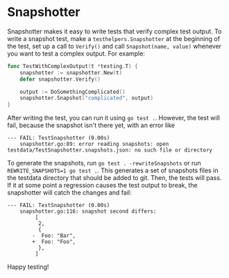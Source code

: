 # Snapshotter

Snapshotter makes it easy to write tests that verify complex test output. To
write a snapshot test, make a `testhelpers.Snapshotter` at the beginning of
the test, set up a call to `Verify()` and call `Snapshot(name, value)`
whenever you want to test a complex output. For example:

```go
func TestWithComplexOutput(t *testing.T) {
    snapshotter := snapshotter.New(t)
    defer snapshotter.Verify()

    output := DoSomethingComplicated()
    snapshotter.Snapshot("complicated", output)
}
```

After writing the test, you can run it using `go test .`. However, the test
will fail, because the snapshot isn't there yet, with an error like

```
--- FAIL: TestSnapshotter (0.00s)
    snapshotter.go:89: error reading snapshots: open testdata/TestSnapshotter.snapshots.json: no such file or directory
```
To generate the snapshots, run `go test . -rewriteSnapshots`
or run `REWRITE_SNAPSHOTS=1 go test .`. This generates
a set of snapshots files in the testdata directory that should be added to git.
Then, the tests will pass. If it at some point a regression causes the test
output to break, the snapshotter will catch the changes and fail:

```
--- FAIL: TestSnapshotter (0.00s)
    snapshotter.go:116: snapshot second differs:
         [
          2,
          {
        -  Foo: "Bar",
        +  Foo: "Foo",
          },
         ]
```

Happy testing!
